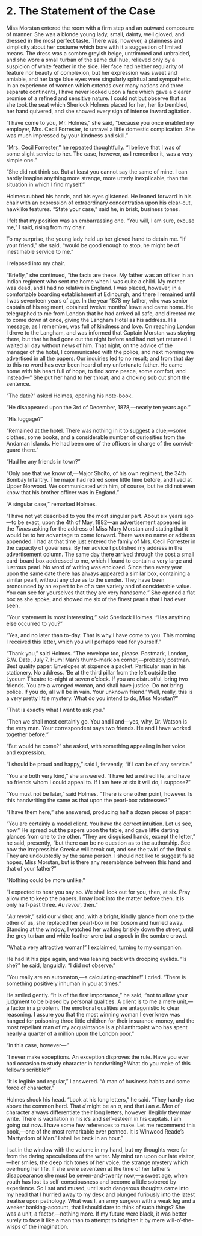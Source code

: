 # 2. The Statement of the Case

Miss Morstan entered the room with a firm step and an outward composure
of manner. She was a blonde young lady, small, dainty, well gloved, and
dressed in the most perfect taste. There was, however, a plainness and
simplicity about her costume which bore with it a suggestion of limited
means. The dress was a sombre greyish beige, untrimmed and unbraided,
and she wore a small turban of the same dull hue, relieved only by a
suspicion of white feather in the side. Her face had neither regularity
of feature nor beauty of complexion, but her expression was sweet and
amiable, and her large blue eyes were singularly spiritual and
sympathetic. In an experience of women which extends over many nations
and three separate continents, I have never looked upon a face which
gave a clearer promise of a refined and sensitive nature. I could not
but observe that as she took the seat which Sherlock Holmes placed for
her, her lip trembled, her hand quivered, and she showed every sign of
intense inward agitation.

“I have come to you, Mr. Holmes,” she said, “because you once enabled
my employer, Mrs. Cecil Forrester, to unravel a little domestic
complication. She was much impressed by your kindness and skill.”

“Mrs. Cecil Forrester,” he repeated thoughtfully. “I believe that I was
of some slight service to her. The case, however, as I remember it, was
a very simple one.”

“She did not think so. But at least you cannot say the same of mine. I
can hardly imagine anything more strange, more utterly inexplicable,
than the situation in which I find myself.”

Holmes rubbed his hands, and his eyes glistened. He leaned forward in
his chair with an expression of extraordinary concentration upon his
clear-cut, hawklike features. “State your case,” said he, in brisk,
business tones.

I felt that my position was an embarrassing one. “You will, I am sure,
excuse me,” I said, rising from my chair.

To my surprise, the young lady held up her gloved hand to detain me.
“If your friend,” she said, “would be good enough to stop, he might be
of inestimable service to me.”

I relapsed into my chair.

“Briefly,” she continued, “the facts are these. My father was an
officer in an Indian regiment who sent me home when I was quite a
child. My mother was dead, and I had no relative in England. I was
placed, however, in a comfortable boarding establishment at Edinburgh,
and there I remained until I was seventeen years of age. In the year
1878 my father, who was senior captain of his regiment, obtained twelve
months’ leave and came home. He telegraphed to me from London that he
had arrived all safe, and directed me to come down at once, giving the
Langham Hotel as his address. His message, as I remember, was full of
kindness and love. On reaching London I drove to the Langham, and was
informed that Captain Morstan was staying there, but that he had gone
out the night before and had not yet returned. I waited all day without
news of him. That night, on the advice of the manager of the hotel, I
communicated with the police, and next morning we advertised in all the
papers. Our inquiries led to no result; and from that day to this no
word has ever been heard of my unfortunate father. He came home with
his heart full of hope, to find some peace, some comfort, and instead—”
She put her hand to her throat, and a choking sob cut short the
sentence.

“The date?” asked Holmes, opening his note-book.

“He disappeared upon the 3rd of December, 1878,—nearly ten years ago.”

“His luggage?”

“Remained at the hotel. There was nothing in it to suggest a clue,—some
clothes, some books, and a considerable number of curiosities from the
Andaman Islands. He had been one of the officers in charge of the
convict-guard there.”

“Had he any friends in town?”

“Only one that we know of,—Major Sholto, of his own regiment, the 34th
Bombay Infantry. The major had retired some little time before, and
lived at Upper Norwood. We communicated with him, of course, but he did
not even know that his brother officer was in England.”

“A singular case,” remarked Holmes.

“I have not yet described to you the most singular part. About six
years ago—to be exact, upon the 4th of May, 1882—an advertisement
appeared in the _Times_ asking for the address of Miss Mary Morstan and
stating that it would be to her advantage to come forward. There was no
name or address appended. I had at that time just entered the family of
Mrs. Cecil Forrester in the capacity of governess. By her advice I
published my address in the advertisement column. The same day there
arrived through the post a small card-board box addressed to me, which
I found to contain a very large and lustrous pearl. No word of writing
was enclosed. Since then every year upon the same date there has always
appeared a similar box, containing a similar pearl, without any clue as
to the sender. They have been pronounced by an expert to be of a rare
variety and of considerable value. You can see for yourselves that they
are very handsome.” She opened a flat box as she spoke, and showed me
six of the finest pearls that I had ever seen.

“Your statement is most interesting,” said Sherlock Holmes. “Has
anything else occurred to you?”

“Yes, and no later than to-day. That is why I have come to you. This
morning I received this letter, which you will perhaps read for
yourself.”

“Thank you,” said Holmes. “The envelope too, please. Postmark, London,
S.W. Date, July 7. Hum! Man’s thumb-mark on corner,—probably postman.
Best quality paper. Envelopes at sixpence a packet. Particular man in
his stationery. No address. ‘Be at the third pillar from the left
outside the Lyceum Theatre to-night at seven o’clock. If you are
distrustful, bring two friends. You are a wronged woman, and shall have
justice. Do not bring police. If you do, all will be in vain. Your
unknown friend.’ Well, really, this is a very pretty little mystery.
What do you intend to do, Miss Morstan?”

“That is exactly what I want to ask you.”

“Then we shall most certainly go. You and I and—yes, why, Dr. Watson is
the very man. Your correspondent says two friends. He and I have worked
together before.”

“But would he come?” she asked, with something appealing in her voice
and expression.

“I should be proud and happy,” said I, fervently, “if I can be of any
service.”

“You are both very kind,” she answered. “I have led a retired life, and
have no friends whom I could appeal to. If I am here at six it will do,
I suppose?”

“You must not be later,” said Holmes. “There is one other point,
however. Is this handwriting the same as that upon the pearl-box
addresses?”

“I have them here,” she answered, producing half a dozen pieces of
paper.

“You are certainly a model client. You have the correct intuition. Let
us see, now.” He spread out the papers upon the table, and gave little
darting glances from one to the other. “They are disguised hands,
except the letter,” he said, presently, “but there can be no question
as to the authorship. See how the irrepressible Greek _e_ will break
out, and see the twirl of the final _s_. They are undoubtedly by the
same person. I should not like to suggest false hopes, Miss Morstan,
but is there any resemblance between this hand and that of your
father?”

“Nothing could be more unlike.”

“I expected to hear you say so. We shall look out for you, then, at
six. Pray allow me to keep the papers. I may look into the matter
before then. It is only half-past three. _Au revoir_, then.”

“_Au revoir_,” said our visitor, and, with a bright, kindly glance from
one to the other of us, she replaced her pearl-box in her bosom and
hurried away. Standing at the window, I watched her walking briskly
down the street, until the grey turban and white feather were but a
speck in the sombre crowd.

“What a very attractive woman!” I exclaimed, turning to my companion.

He had lit his pipe again, and was leaning back with drooping eyelids.
“Is she?” he said, languidly. “I did not observe.”

“You really are an automaton,—a calculating-machine!” I cried. “There
is something positively inhuman in you at times.”

He smiled gently. “It is of the first importance,” he said, “not to
allow your judgment to be biased by personal qualities. A client is to
me a mere unit,—a factor in a problem. The emotional qualities are
antagonistic to clear reasoning. I assure you that the most winning
woman I ever knew was hanged for poisoning three little children for
their insurance-money, and the most repellant man of my acquaintance is
a philanthropist who has spent nearly a quarter of a million upon the
London poor.”

“In this case, however—”

“I never make exceptions. An exception disproves the rule. Have you
ever had occasion to study character in handwriting? What do you make
of this fellow’s scribble?”

“It is legible and regular,” I answered. “A man of business habits and
some force of character.”

Holmes shook his head. “Look at his long letters,” he said. “They
hardly rise above the common herd. That _d_ might be an _a_, and that
_l_ an _e_. Men of character always differentiate their long letters,
however illegibly they may write. There is vacillation in his _k_’s and
self-esteem in his capitals. I am going out now. I have some few
references to make. Let me recommend this book,—one of the most
remarkable ever penned. It is Winwood Reade’s ‘Martyrdom of Man.’ I
shall be back in an hour.”

I sat in the window with the volume in my hand, but my thoughts were
far from the daring speculations of the writer. My mind ran upon our
late visitor,—her smiles, the deep rich tones of her voice, the strange
mystery which overhung her life. If she were seventeen at the time of
her father’s disappearance she must be seven-and-twenty now,—a sweet
age, when youth has lost its self-consciousness and become a little
sobered by experience. So I sat and mused, until such dangerous
thoughts came into my head that I hurried away to my desk and plunged
furiously into the latest treatise upon pathology. What was I, an army
surgeon with a weak leg and a weaker banking-account, that I should
dare to think of such things? She was a unit, a factor,—nothing more.
If my future were black, it was better surely to face it like a man
than to attempt to brighten it by mere will-o’-the-wisps of the
imagination.
